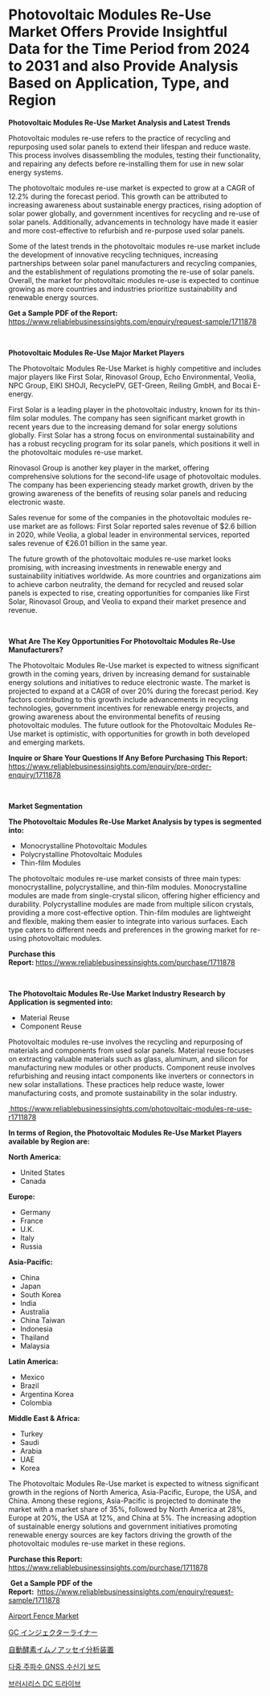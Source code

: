 <p><h1>Photovoltaic Modules Re-Use Market Offers Provide Insightful Data for the Time Period from 2024 to 2031 and also Provide Analysis Based on Application, Type, and Region</h1></p><p><strong>Photovoltaic Modules Re-Use Market Analysis and Latest Trends</strong></p>
<p><p>Photovoltaic modules re-use refers to the practice of recycling and repurposing used solar panels to extend their lifespan and reduce waste. This process involves disassembling the modules, testing their functionality, and repairing any defects before re-installing them for use in new solar energy systems.</p><p>The photovoltaic modules re-use market is expected to grow at a CAGR of 12.2% during the forecast period. This growth can be attributed to increasing awareness about sustainable energy practices, rising adoption of solar power globally, and government incentives for recycling and re-use of solar panels. Additionally, advancements in technology have made it easier and more cost-effective to refurbish and re-purpose used solar panels.</p><p>Some of the latest trends in the photovoltaic modules re-use market include the development of innovative recycling techniques, increasing partnerships between solar panel manufacturers and recycling companies, and the establishment of regulations promoting the re-use of solar panels. Overall, the market for photovoltaic modules re-use is expected to continue growing as more countries and industries prioritize sustainability and renewable energy sources.</p></p>
<p><strong>Get a Sample PDF of the Report:&nbsp;</strong> <a href="https://www.reliablebusinessinsights.com/enquiry/request-sample/1711878">https://www.reliablebusinessinsights.com/enquiry/request-sample/1711878</a></p>
<p>&nbsp;</p>
<p><strong>Photovoltaic Modules Re-Use Major Market Players</strong></p>
<p><p>The Photovoltaic Modules Re-Use Market is highly competitive and includes major players like First Solar, Rinovasol Group, Echo Environmental, Veolia, NPC Group, EIKI SHOJI, RecyclePV, GET-Green, Reiling GmbH, and Bocai E-energy. </p><p>First Solar is a leading player in the photovoltaic industry, known for its thin-film solar modules. The company has seen significant market growth in recent years due to the increasing demand for solar energy solutions globally. First Solar has a strong focus on environmental sustainability and has a robust recycling program for its solar panels, which positions it well in the photovoltaic modules re-use market.</p><p>Rinovasol Group is another key player in the market, offering comprehensive solutions for the second-life usage of photovoltaic modules. The company has been experiencing steady market growth, driven by the growing awareness of the benefits of reusing solar panels and reducing electronic waste.</p><p>Sales revenue for some of the companies in the photovoltaic modules re-use market are as follows: First Solar reported sales revenue of $2.6 billion in 2020, while Veolia, a global leader in environmental services, reported sales revenue of €26.01 billion in the same year.</p><p>The future growth of the photovoltaic modules re-use market looks promising, with increasing investments in renewable energy and sustainability initiatives worldwide. As more countries and organizations aim to achieve carbon neutrality, the demand for recycled and reused solar panels is expected to rise, creating opportunities for companies like First Solar, Rinovasol Group, and Veolia to expand their market presence and revenue.</p></p>
<p>&nbsp;</p>
<p><strong>What Are The Key Opportunities For Photovoltaic Modules Re-Use Manufacturers?</strong></p>
<p><p>The Photovoltaic Modules Re-Use market is expected to witness significant growth in the coming years, driven by increasing demand for sustainable energy solutions and initiatives to reduce electronic waste. The market is projected to expand at a CAGR of over 20% during the forecast period. Key factors contributing to this growth include advancements in recycling technologies, government incentives for renewable energy projects, and growing awareness about the environmental benefits of reusing photovoltaic modules. The future outlook for the Photovoltaic Modules Re-Use market is optimistic, with opportunities for growth in both developed and emerging markets.</p></p>
<p><strong>Inquire or Share Your Questions If Any Before Purchasing This Report:</strong> <a href="https://www.reliablebusinessinsights.com/enquiry/pre-order-enquiry/1711878">https://www.reliablebusinessinsights.com/enquiry/pre-order-enquiry/1711878</a></p>
<p>&nbsp;</p>
<p><strong>Market Segmentation</strong></p>
<p><strong>The Photovoltaic Modules Re-Use Market Analysis by types is segmented into:</strong></p>
<p><ul><li>Monocrystalline Photovoltaic Modules</li><li>Polycrystalline Photovoltaic Modules</li><li>Thin-film Modules</li></ul></p>
<p><p>The photovoltaic modules re-use market consists of three main types: monocrystalline, polycrystalline, and thin-film modules. Monocrystalline modules are made from single-crystal silicon, offering higher efficiency and durability. Polycrystalline modules are made from multiple silicon crystals, providing a more cost-effective option. Thin-film modules are lightweight and flexible, making them easier to integrate into various surfaces. Each type caters to different needs and preferences in the growing market for re-using photovoltaic modules.</p></p>
<p><strong>Purchase this Report:&nbsp;</strong><a href="https://www.reliablebusinessinsights.com/purchase/1711878">https://www.reliablebusinessinsights.com/purchase/1711878</a></p>
<p>&nbsp;</p>
<p><strong>The Photovoltaic Modules Re-Use Market Industry Research by Application is segmented into:</strong></p>
<p><ul><li>Material Reuse</li><li>Component Reuse</li></ul></p>
<p><p>Photovoltaic modules re-use involves the recycling and repurposing of materials and components from used solar panels. Material reuse focuses on extracting valuable materials such as glass, aluminum, and silicon for manufacturing new modules or other products. Component reuse involves refurbishing and reusing intact components like inverters or connectors in new solar installations. These practices help reduce waste, lower manufacturing costs, and promote sustainability in the solar industry.</p></p>
<p><a href="https://www.reliablebusinessinsights.com/photovoltaic-modules-re-use-r1711878">&nbsp;https://www.reliablebusinessinsights.com/photovoltaic-modules-re-use-r1711878</a></p>
<p><strong>In terms of Region, the Photovoltaic Modules Re-Use Market Players available by Region are:</strong></p>
<p>
    <p> <strong> North America: </strong>
        <ul>
            <li>United States</li>
            <li>Canada</li>
        </ul>
        </p> 
    <p> <strong> Europe: </strong>
        <ul>
            <li>Germany</li>
            <li>France</li>
            <li>U.K.</li>
            <li>Italy</li>
            <li>Russia</li>
        </ul>
        </p> 
    <p> <strong> Asia-Pacific: </strong>
        <ul>
            <li>China</li>
            <li>Japan</li>
            <li>South Korea</li>
            <li>India</li>
            <li>Australia</li>
            <li>China Taiwan</li>
            <li>Indonesia</li>
            <li>Thailand</li>
            <li>Malaysia</li>
        </ul>
        </p> 
    <p> <strong> Latin America: </strong>
        <ul>
            <li>Mexico</li>
            <li>Brazil</li>
            <li>Argentina Korea</li>
            <li>Colombia</li>
        </ul>
        </p> 
    <p> <strong> Middle East & Africa: </strong>
        <ul>
            <li>Turkey</li>
            <li>Saudi</li>
            <li>Arabia</li>
            <li>UAE</li>
            <li>Korea</li>
        </ul>
    </p>
    </p>
<p><p>The Photovoltaic Modules Re-Use market is expected to witness significant growth in the regions of North America, Asia-Pacific, Europe, the USA, and China. Among these regions, Asia-Pacific is projected to dominate the market with a market share of 35%, followed by North America at 28%, Europe at 20%, the USA at 12%, and China at 5%. The increasing adoption of sustainable energy solutions and government initiatives promoting renewable energy sources are key factors driving the growth of the photovoltaic modules re-use market in these regions.</p></p>
<p><strong>Purchase this Report: </strong><a href="https://www.reliablebusinessinsights.com/purchase/1711878">https://www.reliablebusinessinsights.com/purchase/1711878</a></p>
<p>&nbsp;<strong>Get a Sample PDF of the Report:&nbsp;&nbsp;</strong><a href="https://www.reliablebusinessinsights.com/enquiry/request-sample/1711878">https://www.reliablebusinessinsights.com/enquiry/request-sample/1711878</a></p>
<p><strong></strong></p>
<p><p><a href="https://github.com/mancsybtousav/Market-Research-Report-List-2/blob/main/airport-fence-market.md">Airport Fence Market</a></p><p><a href="https://github.com/vlcostes/Market-Research-Report-List-2/blob/main/2377894127049.md">GC インジェクターライナー</a></p><p><a href="https://github.com/EstaSprer20231/Market-Research-Report-List-2/blob/main/8651550127050.md">自動酵素イムノアッセイ分析装置</a></p><p><a href="https://github.com/joannescott9078/Market-Research-Report-List-1/blob/main/1451149123695.md">다중 주파수 GNSS 수신기 보드</a></p><p><a href="https://github.com/khairinauzunul/Market-Research-Report-List-1/blob/main/2194914123696.md">브러시리스 DC 드라이브</a></p></p>